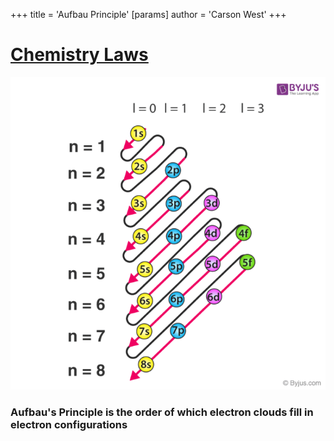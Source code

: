 +++
 title = 'Aufbau Principle'
[params]
	author = 'Carson West'
+++
# [Chemistry Laws](./../chemistry-laws/)
![Pasted image 20240909094606.png](./../pasted-image-20240909094606.png/)
### Aufbau's Principle is the order of which electron clouds fill in electron configurations
